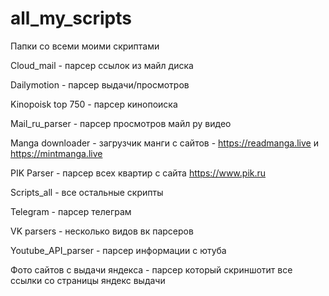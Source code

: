 # all_my_scripts
Папки со всеми моими скриптами


Cloud_mail - парсер ссылок из майл диска

Dailymotion - парсер выдачи/просмотров

Kinopoisk top 750 - парсер кинопоиска

Mail_ru_parser - парсер просмотров майл ру видео

Manga downloader - загрузчик манги с сайтов - https://readmanga.live и https://mintmanga.live

PIK Parser - парсер всех квартир с сайта https://www.pik.ru

Scripts_all - все остальные скрипты

Telegram - парсер телеграм

VK parsers - несколько видов вк парсеров

Youtube_API_parser - парсер информации с ютуба

Фото сайтов с выдачи яндекса - парсер который скриншотит все ссылки со страницы яндекс выдачи
